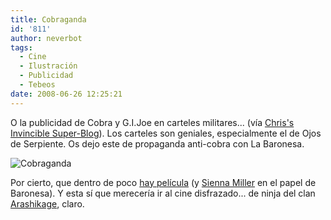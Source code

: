 ```yaml
---
title: Cobraganda
id: '811'
author: neverbot
tags:
  - Cine
  - Ilustración
  - Publicidad
  - Tebeos
date: 2008-06-26 12:25:21
---
```


O la publicidad de Cobra y G.I.Joe en carteles militares... (vía [Chris's Invincible Super-Blog](http://www.the-isb.com/?p=385)). Los carteles son geniales, especialmente el de Ojos de Serpiente. Os dejo este de propaganda anti-cobra con La Baronesa.

![Cobraganda](./cobraganda.jpg "Cobraganda")

Por cierto, que dentro de poco [hay película](http://www.imdb.com/title/tt1046173/) (y [Sienna Miller](http://www.imdb.com/name/nm1092227/) en el papel de Baronesa). Y esta sí que merecería ir al cine disfrazado... de ninja del clan [Arashikage](http://www.buzzfocus.com/2008/03/21/official-snake-eyes-pictures-released-for-upcoming-gi-joe-movie/), claro.